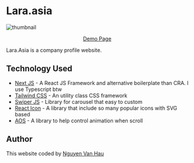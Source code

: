 # Lara.asia
![thumbnail](https://raw.githubusercontent.com/iceboy1406/lara.asia/main/public/images/screenshots/home.png)
<p align="center">
<a href="https://lara.asia/">Demo Page</a>&nbsp;&nbsp;&nbsp;
</p>
Lara.Asia is a company profile website.

## Technology Used

 - [Next JS](https://nextjs.org/) - A React JS Framework and alternative boilerplate than CRA. I use Typescript btw
 - [Tailwind CSS](https://tailwindcss.com/) - An utility class CSS framework
 - [Swiper JS](https://swiperjs.com/) - Library for carousel that easy to custom
 - [React Icon](https://github.com/react-icons/react-icons) - A library that include so many popular icons with SVG based
 - [AOS](https://github.com/michalsnik/aos) - A library to help control animation when scroll
 
## Author
This website coded by [Nguyen Van Hau](https://github.com/devhau)